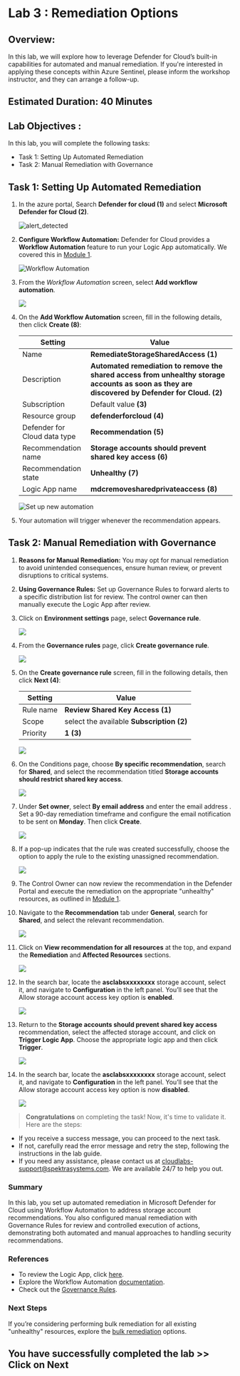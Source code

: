 # **Lab 3 : Remediation Options**

## Overview:
In this lab, we will explore how to leverage Defender for Cloud’s built-in capabilities for automated and manual remediation. If you're interested in applying these concepts within Azure Sentinel, please inform the workshop instructor, and they can arrange a follow-up.

## Estimated Duration: 40 Minutes

## Lab Objectives :

In this lab, you will complete the following tasks:

- Task 1: Setting Up Automated Remediation
- Task 2: Manual Remediation with Governance

## Task 1: Setting Up Automated Remediation

1. In the azure portal, Search **Defender for cloud (1)** and select **Microsoft Defender for Cloud (2)**.

   ![alert_detected](images/178.png)

1. **Configure Workflow Automation:** Defender for Cloud provides a **Workflow Automation** feature to run your Logic App automatically. We covered this in [Module 1](./Module%201%20-%20Recommendation%20triggers.md).

   ![Workflow Automation](./images/workflow-automation.png)

2. From the *Workflow Automation* screen, select **Add workflow automation**.

   ![](./images/add-workflow-automation.png)

3. On the **Add Workflow Automation** screen, fill in the following details, then click **Create (8)**:

   | Setting  | Value |
   -----------|---------
   | Name | **RemediateStorageSharedAccess (1)** |
   | Description | **Automated remediation to remove the shared access from unhealthy storage accounts as soon as they are discovered by Defender for Cloud. (2)** |
   | Subscription | Default value **(3)** |
   | Resource group | **defenderforcloud (4)** |
   | Defender for Cloud data type | **Recommendation (5)** |
   | Recommendation name| **Storage accounts should prevent shared key access (6)** |
   | Recommendation state | **Unhealthy (7)** |
   | Logic App name | **mdcremovesharedprivateaccess (8)** |

   ![Set up new automation](./images/105.png)

4. Your automation will trigger whenever the recommendation appears.

## Task 2: Manual Remediation with Governance

1. **Reasons for Manual Remediation:** You may opt for manual remediation to avoid unintended consequences, ensure human review, or prevent disruptions to critical systems.

1. **Using Governance Rules:** Set up Governance Rules to forward alerts to a specific distribution list for review. The control owner can then manually execute the Logic App after review.

1. Click on **Environment settings** page, select **Governance rule**.

   ![](./images/112.png)

1. From the **Governance rules** page, click **Create governance rule**.

   ![](./images/113.png)

1. On the **Create governance rule** screen, fill in the following details, then click **Next (4)**:

   | Setting  | Value |
   -----------|---------
   | Rule name | **Review Shared Key Access (1)** |
   | Scope | select the available **Subscription (2)** |
   | Priority | **1 (3)** |

   ![](./images/106.png)

1. On the Conditions page, choose **By specific recommendation**, search for **Shared**, and select the recommendation titled **Storage accounts should restrict shared key access**.

   ![](./images/111.png)

1. Under **Set owner**, select **By email address** and enter the email address **<inject key="AzureAdUserEmail"></inject>**. Set a 90-day remediation timeframe and configure the email notification to be sent on **Monday**. Then click **Create**.

   ![](./images/109.png)

1. If a pop-up indicates that the rule was created successfully, choose the option to apply the rule to the existing unassigned recommendation.

   ![](./images/110.png)

1. The Control Owner can now review the recommendation in the Defender Portal and execute the remediation on the appropriate "unhealthy" resources, as outlined in [Module 1](./Module%201%20-%20Recommendation%20triggers.md).

1. Navigate to the **Recommendation** tab under **General**, search for **Shared**, and select the relevant recommendation.

   ![](./images/107.png)

1. Click on **View recommendation for all resources** at the top, and expand the **Remediation** and **Affected Resources** sections.

   ![](./images/108.png)

1. In the search bar, locate the **asclabsxxxxxxxx** storage account, select it, and navigate to **Configuration** in the left panel. You’ll see that the Allow storage account access key option is **enabled**.

   ![](./images/116.png)

1. Return to the **Storage accounts should prevent shared key access** recommendation, select the affected storage account, and click on **Trigger Logic App**. Choose the appropriate logic app and then click **Trigger**.

   ![](./images/115.png)

1. In the search bar, locate the **asclabsxxxxxxxx** storage account, select it, and navigate to **Configuration** in the left panel. You’ll see that the Allow storage account access key option is now **disabled**.

   ![](./images/117.png)

> **Congratulations** on completing the task! Now, it's time to validate it. Here are the steps:
- If you receive a success message, you can proceed to the next task.
- If not, carefully read the error message and retry the step, following the instructions in the lab guide.
- If you need any assistance, please contact us at cloudlabs-support@spektrasystems.com. We are available 24/7 to help you out.
 
<validation step="f96ddd2f-b0d3-4b1e-b6bb-d833f49007a6" />

### **Summary**

In this lab, you set up automated remediation in Microsoft Defender for Cloud using Workflow Automation to address storage account recommendations. You also configured manual remediation with Governance Rules for review and controlled execution of actions, demonstrating both automated and manual approaches to handling security recommendations.

### References

- To review the Logic App, click [here](./Module%202%20-%20Writing%20Logic%20App.md).
- Explore the Workflow Automation [documentation](https://learn.microsoft.com/en-us/azure/defender-for-cloud/workflow-automation).
- Check out the [Governance Rules](https://learn.microsoft.com/en-us/azure/defender-for-cloud/episode-fifteen).

### Next Steps

If you’re considering performing bulk remediation for all existing "unhealthy" resources, explore the [bulk remediation](./Module%204%20-%20Bulk%20remediation.md) options.

## You have successfully completed the lab >> Click on Next

